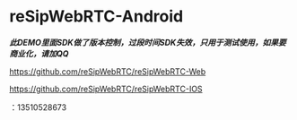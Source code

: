 # reSipWebRTC-Android

***此DEMO里面SDK做了版本控制，过段时间SDK失效，只用于测试使用，如果要商业化，请加QQ***

https://github.com/reSipWebRTC/reSipWebRTC-Web

https://github.com/reSipWebRTC/reSipWebRTC-IOS

：13510528673
